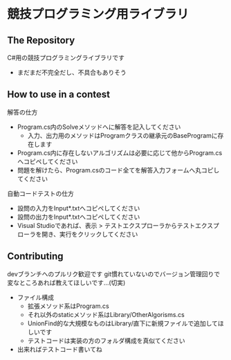 # 競技プログラミング用ライブラリ

## The Repository

C#用の競技プログラミングライブラリです

- まだまだ不完全だし、不具合もありそう

## How to use in a contest

解答の仕方

- Program.cs内のSolveメソッドへに解答を記入してください
  - 入力、出力用のメソッドはProgramクラスの継承元のBaseProgramに存在します
- Program.cs内に存在しないアルゴリズムは必要に応じて他からProgram.csへコピペしてください
- 問題を解けたら、Program.csのコード全てを解答入力フォームへ丸コピしてください

自動コードテストの仕方

- 設問の入力をInput*.txtへコピペしてください
- 設問の出力をInput*.txtへコピペしてください
- Visual Studioであれば、表示 > テストエクスプローラからテストエクスプローラを開き、実行をクリックしてください

## Contributing

devブランチへのプルリク歓迎です
git慣れていないのでバージョン管理回りで変なところあれば教えてほしいです...(切実)

- ファイル構成
  - 拡張メソッド系はProgram.cs
  - それ以外のstaticメソッド系はLibrary/OtherAlgorisms.cs
  - UnionFind的な大規模なものはLibrary/直下に新規ファイルで追加してほしいです
  - テストコードは実装の方のフォルダ構成を真似てください
- 出来ればテストコード書いてね
